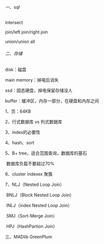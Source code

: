 ###### 一、sql

intersect

join/left join/right join

union/union all



###### 二、存储

disk：磁盘

main memory：掉电后消失

ssd：固态硬盘，掉电保留存储没人

buffer：缓冲区，内存一部分，在硬盘和内存之间

1、页：64KB

2、行式数据库 vs 列式数据库

3、index的必要性

4、hash、sort

5、B+ tree，适合范围查询，数据库的基石

​      数据库负载不要超过70%

6、cluster indexex 聚簇

7、NLJ（Nested Loop Join）

​      BNLJ（Block Nested Loop Join）

​      INLJ（index Nested Loop Join）

​      SMJ（Sort-Merge Join）

​      HPJ（HashPartion Join）

三、MADlib GreenPlum

